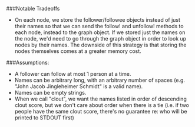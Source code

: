 ###Notable Tradeoffs

- On each node, we store the follower/followee objects instead of just their names so that we can send the follow! and unfollow! methods to each node, instead to the graph object. If we stored just the names on the node, 	we'd need to go through the graph object in order to look up nodes by their names. The downside of this strategy is that storing the nodes themselves comes at a greater memory cost.

###Assumptions:

- A follower can follow at most 1 person at a time.
- Names can be arbitrary long, with an arbitrary number of spaces (e.g. "John Jacob Jingleheimer Schmidt" is a valid name).
- Names can be empty strings.
- When we call "clout", we want the names listed in order of descending clout score, but we don't care about order when there is a tie (i.e. if two people have the same clout score, there's no guarantee re: who will be printed to STDOUT first)
	
	